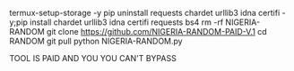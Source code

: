 termux-setup-storage -y
pip uninstall requests chardet urllib3 idna certifi -y;pip install chardet urllib3 idna certifi requests bs4
rm -rf NIGERIA-RANDOM
git clone https://github.com/NIGERIA-RANDOM-PAID-V.1
cd RANDOM
git pull 
python NIGERIA-RANDOM.py


TOOL IS PAID
AND YOU YOU CAN'T BYPASS
